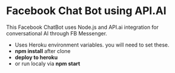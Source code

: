 <h1>Facebook Chat Bot using API.AI</h1>
<p>This Facebook ChatBot uses Node.js and API.ai integration for conversational AI through FB Messenger.</p>
<ul>
	<li>Uses Heroku environment variables. you will need to set these.</li>
	<li><b>npm install</b> after clone</li>
	<li><b>deploy to heroku</b></li>
	<li>or run localy via <b>npm start</b></li>
</ul>